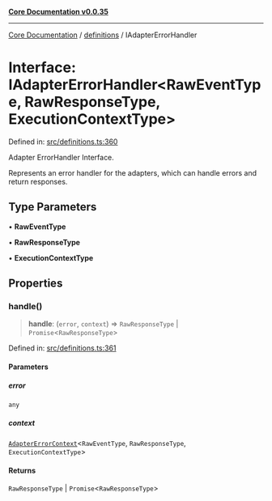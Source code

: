 [**Core Documentation v0.0.35**](../../README.md)

***

[Core Documentation](../../modules.md) / [definitions](../README.md) / IAdapterErrorHandler

# Interface: IAdapterErrorHandler\<RawEventType, RawResponseType, ExecutionContextType\>

Defined in: [src/definitions.ts:360](https://github.com/stonemjs/core/blob/83759020101bdf94fc7c7a0d8609e63689d57c0f/src/definitions.ts#L360)

Adapter ErrorHandler Interface.

Represents an error handler for the adapters, which can handle errors and return responses.

## Type Parameters

• **RawEventType**

• **RawResponseType**

• **ExecutionContextType**

## Properties

### handle()

> **handle**: (`error`, `context`) => `RawResponseType` \| `Promise`\<`RawResponseType`\>

Defined in: [src/definitions.ts:361](https://github.com/stonemjs/core/blob/83759020101bdf94fc7c7a0d8609e63689d57c0f/src/definitions.ts#L361)

#### Parameters

##### error

`any`

##### context

[`AdapterErrorContext`](AdapterErrorContext.md)\<`RawEventType`, `RawResponseType`, `ExecutionContextType`\>

#### Returns

`RawResponseType` \| `Promise`\<`RawResponseType`\>
